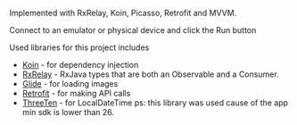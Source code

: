 Implemented with RxRelay, Koin, Picasso, Retrofit and MVVM.

Connect to an emulator or physical device and click the Run button

Used libraries for this project includes

- [Koin] - for dependency injection
- [RxRelay] - RxJava types that are both an Observable and a Consumer.
- [Glide] - for loading images
- [Retrofit] - for making API calls
- [ThreeTen] - for LocalDateTime ps: this library was used cause of the app min sdk is lower than
    26.

[Koin]: <https://insert-koin.io/>

[RxRelay]: <https://github.com/JakeWharton/RxRelay/>

[Glide]: https://bumptech.github.io/glide/

[Retrofit]: <https://square.github.io/retrofit/>

[ThreeTen]: <https://github.com/JakeWharton/ThreeTenABP/>